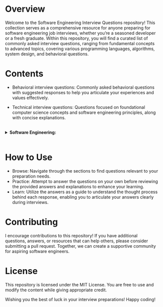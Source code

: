 # Overview

Welcome to the Software Engineering Interview Questions repository! This collection serves as a comprehensive resource for anyone preparing for software engineering job interviews, whether you’re a seasoned developer or a fresh graduate. Within this repository, you will find a curated list of commonly asked interview questions, ranging from fundamental concepts to advanced topics, covering various programming languages, algorithms, system design, and behavioral questions.

# Contents

- Behavioral interview questions: Commonly asked behavioral questions with suggested responses to help you articulate your experiences and values effectively.

- Technical interview questions: Questions focused on foundational computer science concepts and software engineering principles, along with concise explanations.


<br />
	<details>
	    <summary>
	        <b>
	            Software Engineering:
	        </b>
	    </summary>
		<br/>
		  <ul>
			<li>
				<b>
					<a href="https://github.com/elsaaeid/Software-Engineering-Interview-Questions/tree/master/Behavioral-interview-questions">
						Behavioral Skills
		   			</a>
				</b>
			</li>
			<li>
				<details>
					<summary>
				    <b>
					    <a href="https://github.com/elsaaeid/Software-Engineering-Interview-Questions/tree/master/Technical-interview-questions">
				      		Technical Skills
					    </a>
				    </b>
				  </summary>
					<br/>
					  <ul>
						  <li>
							<details>
								<summary>
							    <b>
								    <a href="https://github.com/elsaaeid/Software-Engineering-Interview-Questions/tree/master/Technical-interview-questions/Programming%20Languages">
								    Programming Languages:
								    </a>
							    </b>
							  </summary>
							<br/>
						  	<ul>
								<li>
								<a href="https://github.com/elsaaeid/Software-Engineering-Interview-Questions/tree/master/Technical-interview-questions/Programming%20Languages/Python">
								Python
								</a>
								</li>
								<li>
									<a href="https://github.com/elsaaeid/Software-Engineering-Interview-Questions/tree/master/Technical-interview-questions/Programming%20Languages/C%2C%20C%2B%2B">
									C, C++
									</a>
								</li>
								<li>
									<a href="https://github.com/elsaaeid/Software-Engineering-Interview-Questions/tree/master/Technical-interview-questions/Programming%20Languages/Ruby">
									Ruby</a>
								</li>
		      					</ul>
							</details>  
						  </li>
						  <li>
							<a href="https://github.com/elsaaeid/Software-Engineering-Interview-Questions/tree/master/Technical-interview-questions/Shell%20Scripting">
							Shell Scripting
							</a>
						</li>
						<li>
							<details>
								<summary>
							    <b>
								    <a href="https://github.com/elsaaeid/Software-Engineering-Interview-Questions/tree/master/Technical-interview-questions/Frontend%20Interview%20Questions">
							      		Frontend Interview Questions:
								    </a>
							    </b>
							  </summary>
								<br/>
								  <ul>
									<li>
										<a href="https://github.com/elsaaeid/Software-Engineering-Interview-Questions/tree/master/Technical-interview-questions/Frontend%20Interview%20Questions/HTML">
										HTML
										</a>
									</li>
									<li>
										<a href="https://github.com/elsaaeid/Software-Engineering-Interview-Questions/tree/master/Technical-interview-questions/Frontend%20Interview%20Questions/Stylesheet">Stylesheet:</a>
										<ul>
											<li>
												<a href="https://github.com/elsaaeid/Software-Engineering-Interview-Questions/tree/master/Technical-interview-questions/Frontend%20Interview%20Questions/Stylesheet/CSS">
												CSS
												</a>
											</li>
											<li>
												<a href="https://github.com/elsaaeid/Software-Engineering-Interview-Questions/tree/master/Technical-interview-questions/Frontend%20Interview%20Questions/Stylesheet/Sass%20and%20Less">
												Sass and Less
												</a>
											</li>
										</ul>
									</li>
									<li>
										<a href="https://github.com/elsaaeid/Software-Engineering-Interview-Questions/tree/master/Technical-interview-questions/Frontend%20Interview%20Questions/Javascript">
										Javascript
										</a>
									</li>
									<li>
										<a href="https://github.com/elsaaeid/Software-Engineering-Interview-Questions/tree/master/Technical-interview-questions/Frontend%20Interview%20Questions/TypeScript">
										TypeScript
										</a>
									</li>
									<li>
										<a href="https://github.com/elsaaeid/Software-Engineering-Interview-Questions/tree/master/Technical-interview-questions/Frontend%20Interview%20Questions/React%20js">
										React js
										</a>
									</li>
								</ul>
							</details>
						</li>
						<li>
							<details>
								<summary>
							    <b>
								    <a href="https://github.com/elsaaeid/Software-Engineering-Interview-Questions/tree/master/Technical-interview-questions/Backend%20Interview%20Questions">
							      		Backend Interview Questions:
								    </a>
							    </b>
							  </summary>
								<br/>
								  <ul>
									<li>
										<a href="https://github.com/elsaaeid/Software-Engineering-Interview-Questions/tree/master/Technical-interview-questions/Backend%20Interview%20Questions/Development%20with%20Express">
										Development with Express
										</a>
									</li>
									<li>
										<a href="https://github.com/elsaaeid/Software-Engineering-Interview-Questions/tree/master/Technical-interview-questions/Backend%20Interview%20Questions/Development%20with%20PHP">
										Development with PHP
										</a>
									</li>
									<li>
										<a href="https://github.com/elsaaeid/Software-Engineering-Interview-Questions/tree/master/Technical-interview-questions/Backend%20Interview%20Questions/Development%20with%20Laravel">
										Development with Laravel
										</a>
									</li>
									  <li>
										<a href="https://github.com/elsaaeid/Software-Engineering-Interview-Questions/tree/master/Technical-interview-questions/Backend%20Interview%20Questions/Development%20with%20Flask">
										Development with Flask
										</a>
									</li>
								</ul>
							</details>
						</li>
	    				</ul>
				</details>
			</li>
		</ul>
	</details>

<br />

# How to Use
- Browse: Navigate through the sections to find questions relevant to your preparation needs.
- Practice: Attempt to answer the questions on your own before reviewing the provided answers and explanations to enhance your learning.
- Learn: Utilize the answers as a guide to understand the thought process behind each response, enabling you to articulate your answers clearly during interviews.


# Contributing
I encourage contributions to this repository! If you have additional questions, answers, or resources that can help others, please consider submitting a pull request. Together, we can create a supportive community for aspiring software engineers.


# License
This repository is licensed under the MIT License. You are free to use and modify the content while giving appropriate credit.

Wishing you the best of luck in your interview preparations! Happy coding!
